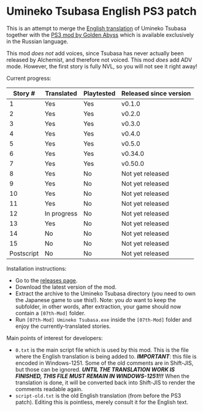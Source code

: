# Umineko Tsubasa English PS3 patch

This is an attempt to merge the [English translation](https://uminekotsubasa.github.io)
of Umineko Tsubasa together with the [PS3 mod by Golden Abyss](http://golden-abyss.blogspot.com/2015/12/umineko-tsubasa-ps3_19.html)
which is available exclusively in the Russian language.

This mod *does not* add voices, since Tsubasa has never actually been released by Alchemist, and therefore not voiced.
This mod *does* add ADV mode. However, the first story is fully NVL, so you will not see it right away!

Current progress:

|Story #|Translated|Playtested|Released since version|
|--|--|--|--|
|1|Yes|Yes|v0.1.0|
|2|Yes|Yes|v0.2.0|
|3|Yes|Yes|v0.3.0|
|4|Yes|Yes|v0.4.0|
|5|Yes|Yes|v0.5.0|
|6|Yes|Yes|v0.34.0|
|7|Yes|Yes|v0.50.0|
|8|Yes|No|Not yet released|
|9|Yes|No|Not yet released|
|10|Yes|No|Not yet released|
|11|Yes|No|Not yet released|
|12|In progress|No|Not yet released|
|13|Yes|No|Not yet released|
|14|No|No|Not yet released|
|15|No|No|Not yet released|
|Postscript|No|No|Not yet released|

Installation instructions:

- Go to the [releases page](../../releases).
- Download the latest version of the mod.
- Extract the archive to the Umineko Tsubasa directory (you need to own the Japanese game to use this!). Note: you *do* want to keep the subfolder, in other words, after extraction, your game should now contain a `[07th-Mod]` folder.
- Run `[07th-Mod] Umineko Tsubasa.exe` inside the `[07th-Mod]` folder and enjoy the currently-translated stories.

Main points of interest for developers:
- `0.txt` is the main script file which is used by this mod. 
This is the file where the English translation is being added to.
***IMPORTANT***: this file is encoded in Windows-1251. Some of the old comments are in Shift-JIS, but those can be ignored.
***UNTIL THE TRANSLATION WORK IS FINISHED, THIS FILE MUST REMAIN IN WINDOWS-1251!!!***
When the translation is done, it will be converted back into Shift-JIS to render the comments readable again.
- `script-old.txt` is the old English translation (from before the PS3 patch). Editing this is pointless, merely consult it for the English text.
